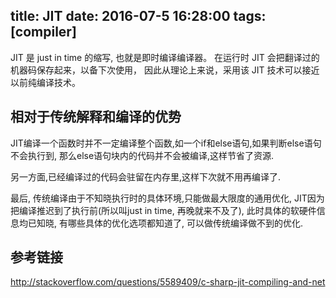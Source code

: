 title: JIT
date: 2016-07-5 16:28:00
tags: [compiler]
---

JIT 是 just in time 的缩写, 也就是即时编译编译器。
在运行时 JIT 会把翻译过的机器码保存起来，以备下次使用，
因此从理论上来说，采用该 JIT 技术可以接近以前纯编译技术。

<!--more-->

## 相对于传统解释和编译的优势

JIT编译一个函数时并不一定编译整个函数,如一个if和else语句,如果判断else语句不会执行到,
那么else语句块内的代码并不会被编译,这样节省了资源.

另一方面,已经编译过的代码会驻留在内存里,这样下次就不用再编译了.

最后, 传统编译由于不知晓执行时的具体环境,只能做最大限度的通用优化,
JIT因为把编译推迟到了执行前(所以叫just in time, 再晚就来不及了),
此时具体的软硬件信息均已知晓, 有哪些具体的优化选项都知道了, 可以做传统编译做不到的优化.

## 参考链接
http://stackoverflow.com/questions/5589409/c-sharp-jit-compiling-and-net

